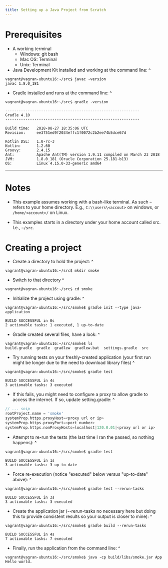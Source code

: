 ```yaml
---
title: Setting up a Java Project from Scratch
---
```


# Prerequisites
* A working terminal
  * Windows: git bash
  * Mac OS: Terminal
  * Unix: Terminal
* Java Development Kit installed and working at the command line:
^
~~~ terminal
vagrant@vagran-ubuntu16:~/src$ javac -version
javac 1.8.0_181
~~~
* Gradle installed and runs at the command line:
^
~~~ terminal
vagrant@vagran-ubuntu16:~/src$ gradle -version

------------------------------------------------------------
Gradle 4.10
------------------------------------------------------------

Build time:   2018-08-27 18:35:06 UTC
Revision:     ee3751ed9f2034effc1f0072c2b2ee74b5dce67d

Kotlin DSL:   1.0-rc-3
Kotlin:       1.2.60
Groovy:       2.4.15
Ant:          Apache Ant(TM) version 1.9.11 compiled on March 23 2018
JVM:          1.8.0_181 (Oracle Corporation 25.181-b13)
OS:           Linux 4.15.0-33-generic amd64
~~~
----
# Notes
* This example assumes working with a bash-like terminal. As such ```~```
refers to your home directory. E.g., ```C:\\users\<accout>``` on windows,
or ```/home/<account>/``` on Linux.

* This examples starts in a directory under your home account called src. I.e., ```~/src```.

# Creating a project
* Create a directory to hold the project:
^
~~~ terminal
vagrant@vagran-ubuntu16:~/src$ mkdir smoke
~~~
* Switch to that directory
^
~~~ terminal
vagrant@vagran-ubuntu16:~/src$ cd smoke
~~~
* Initialize the project using gradle:
^
~~~ terminal
vagrant@vagran-ubuntu16:~/src/smoke$ gradle init --type java-application

BUILD SUCCESSFUL in 0s
2 actionable tasks: 1 executed, 1 up-to-date
~~~
* Gradle created several files, have a look:
^
~~~ terminal
vagrant@vagran-ubuntu16:~/src/smoke$ ls
build.gradle  gradle  gradlew  gradlew.bat  settings.gradle  src
~~~
* Try running tests on your freshly-created application (your first run might be longer due to the need to download library files)
^
~~~ terminal
vagrant@vagran-ubuntu16:~/src/smoke$ gradle test

BUILD SUCCESSFUL in 4s
3 actionable tasks: 3 executed
~~~
* If this fails, you might need to configure a proxy to allow gradle to access the internet. If so, update setting.gradle:
^
~~~ gradle
// ... snip
rootProject.name = 'smoke'
systemProp.https.proxyHost=<proxy url or ip>
systemProp.https.proxyPort=<port number>
systemProp.https.nonProxyHosts=localhost|120.0.01|<proxy url or ip>
~~~
* Attempt to re-run the tests (the last time I ran the passed, so nothing happens): 
^
~~~ terminal 
vagrant@vagran-ubuntu16:~/src/smoke$ gradle test

BUILD SUCCESSFUL in 1s
3 actionable tasks: 3 up-to-date
~~~
* Force re-execution (notice "executed" below versus "up-to-date" above):
^
~~~ terminal
vagrant@vagran-ubuntu16:~/src/smoke$ gradle test --rerun-tasks

BUILD SUCCESSFUL in 3s
3 actionable tasks: 3 executed
~~~
* Create the application jar (--rerun-tasks no necessary here but doing this to provide consistent results so your output is closer to mine):
^
~~~ terminal
vagrant@vagran-ubuntu16:~/src/smoke$ gradle build --rerun-tasks

BUILD SUCCESSFUL in 4s
7 actionable tasks: 7 executed
~~~
* Finally, run the application from the command line:
^
~~~ terminal
vagrant@vagran-ubuntu16:~/src/smoke$ java -cp build/libs/smoke.jar App
Hello world.
~~~

